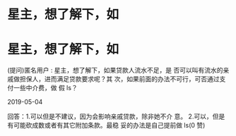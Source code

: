 # 星主，想了解下，如

# 星主，想了解下，如

(提问)匿名用户 : 星主，想了解下，如果贷款人流水不足，是 否可以叫有流水的亲戚做担保人，进而满足贷款要求呢？其 次，如果前面的办法不可行，可否通过支付一些中介费，做 假 ls？

2019-05-04

回答：1.可以但是不建议，因为会影响亲戚贷款，除非她不介 意。 2.可以，但是有可能砍成数或者有其它附加条款。最稳 妥的办法是自己提前做 ls(0 赞)